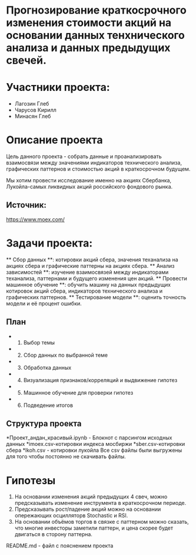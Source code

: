 # Прогнозирование краткосрочного изменения стоимости акций на основании данных тенхнического анализа и данных предыдущих свечей.
# Участники проекта:
* Лагозин Глеб
* Чарусов Кирилл
* Минасян Глеб

# Описание проекта

Цель данного проекта - собрать данные и проанализировать взаимосвязи между значениями индикаторов технического анализа, графических паттернов и стоимостью акций в краткосрочном будущем.

Мы хотим провести исследование именно на акциях Сбербанка, Лукойла-самых ликвидных акций российского фондового рынка.

## Источник:
https://www.moex.com/

# Задачи проекта:

** Сбор данных **: котировки акций сбера, значения теханализа на акциях сбера и графические паттерны на акциях сбера.
** Анализ зависимостей **: изучение взаимосвязей между индикаторами теханализа, паттернами и будущего изменения цен акций.
** Провести машинное обучение **: обучить машину на данных предыдущих котировок акций сбера, индикаторов технического анализа и графических паттернов.
** Тестирование модели **: оценить точность модели и её процент ошибки.



## План
* 1. Выбор темы
* 2. Сбор данных по выбранной теме
* 3. Обработка данных
* 4. Визуализация признаков/корреляций и выдвижение гипотез
* 5. Машинное обучение для проверки гипотез
* 6. Подведение итогов

## Структура проекта
*Проект_андан_красивый.ipynb - Блокнот с парсингом исходных данных
*imoex.csv-котировки индекса мосбиржи
*sber.csv-котировки сбера
*lkoh.csv - котировки лукойла
Все csv файлы были выгружены для того чтобы постоянно не скачивать файлы.

# Гипотезы
1. На основании изменения акций предыдущих 4 свеч, можно предсказывать изменение инструмента в краткосрочном периоде.
2. Предсказывать рост/падение акций можно на основании опережающих осцилляторв Stochastic и RSI.
3. На основании объёмов торгов в связке с паттерном можно сказать, что многие инвесторы заметили паттерн, и цена скорее будет двигаться в сторону паттерна.

README.md - файл с пояснением проекта

